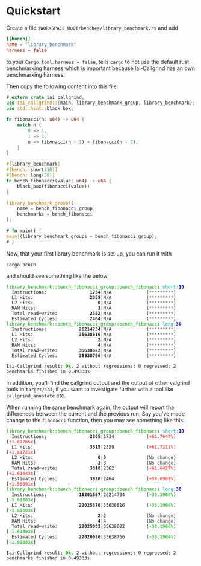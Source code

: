 <!-- markdownlint-disable MD041 MD033 -->

# Quickstart

Create a file `$WORKSPACE_ROOT/benches/library_benchmark.rs` and add

```toml
[[bench]]
name = "library_benchmark"
harness = false
```

to your `Cargo.toml`. `harness = false`, tells `cargo` to not use the default
rust benchmarking harness which is important because Iai-Callgrind has an own
benchmarking harness.

Then copy the following content into this file:

```rust
# extern crate iai_callgrind;
use iai_callgrind::{main, library_benchmark_group, library_benchmark};
use std::hint::black_box;

fn fibonacci(n: u64) -> u64 {
    match n {
        0 => 1,
        1 => 1,
        n => fibonacci(n - 1) + fibonacci(n - 2),
    }
}

#[library_benchmark]
#[bench::short(10)]
#[bench::long(30)]
fn bench_fibonacci(value: u64) -> u64 {
    black_box(fibonacci(value))
}

library_benchmark_group!(
    name = bench_fibonacci_group;
    benchmarks = bench_fibonacci
);

# fn main() {
main!(library_benchmark_groups = bench_fibonacci_group);
# }
```

Now, that your first library benchmark is set up, you can run it with

```shell
cargo bench
```

and should see something like the below

<pre><code class="hljs"><span style="color:#0A0">library_benchmark::bench_fibonacci_group::bench_fibonacci</span> <span style="color:#0AA">short</span><span style="color:#0AA">:</span><b><span style="color:#00A">10</span></b>
  Instructions:     <b>           1734</b>|N/A             (<span style="color:#555">*********</span>)
  L1 Hits:          <b>           2359</b>|N/A             (<span style="color:#555">*********</span>)
  L2 Hits:          <b>              0</b>|N/A             (<span style="color:#555">*********</span>)
  RAM Hits:         <b>              3</b>|N/A             (<span style="color:#555">*********</span>)
  Total read+write: <b>           2362</b>|N/A             (<span style="color:#555">*********</span>)
  Estimated Cycles: <b>           2464</b>|N/A             (<span style="color:#555">*********</span>)
<span style="color:#0A0">library_benchmark::bench_fibonacci_group::bench_fibonacci</span> <span style="color:#0AA">long</span><span style="color:#0AA">:</span><b><span style="color:#00A">30</span></b>
  Instructions:     <b>       26214734</b>|N/A             (<span style="color:#555">*********</span>)
  L1 Hits:          <b>       35638616</b>|N/A             (<span style="color:#555">*********</span>)
  L2 Hits:          <b>              2</b>|N/A             (<span style="color:#555">*********</span>)
  RAM Hits:         <b>              4</b>|N/A             (<span style="color:#555">*********</span>)
  Total read+write: <b>       35638622</b>|N/A             (<span style="color:#555">*********</span>)
  Estimated Cycles: <b>       35638766</b>|N/A             (<span style="color:#555">*********</span>)

Iai-Callgrind result: <b><span style="color:#0A0">Ok</span></b>. 2 without regressions; 0 regressed; 2 benchmarks finished in 0.49333s</code></pre>

In addition, you'll find the callgrind output and the output of other valgrind
tools in `target/iai`, if you want to investigate further with a tool like
`callgrind_annotate` etc.

When running the same benchmark again, the output will report the differences
between the current and the previous run. Say you've made change to the
`fibonacci` function, then you may see something like this:

<pre><code class="hljs"><span style="color:#0A0">library_benchmark::bench_fibonacci_group::bench_fibonacci</span> <span style="color:#0AA">short</span><span style="color:#0AA">:</span><b><span style="color:#00A">10</span></b>
  Instructions:     <b>           2805</b>|1734            (<b><span style="color:#F55">+61.7647%</span></b>) [<b><span style="color:#F55">+1.61765x</span></b>]
  L1 Hits:          <b>           3815</b>|2359            (<b><span style="color:#F55">+61.7211%</span></b>) [<b><span style="color:#F55">+1.61721x</span></b>]
  L2 Hits:          <b>              0</b>|0               (<span style="color:#555">No change</span>)
  RAM Hits:         <b>              3</b>|3               (<span style="color:#555">No change</span>)
  Total read+write: <b>           3818</b>|2362            (<b><span style="color:#F55">+61.6427%</span></b>) [<b><span style="color:#F55">+1.61643x</span></b>]
  Estimated Cycles: <b>           3920</b>|2464            (<b><span style="color:#F55">+59.0909%</span></b>) [<b><span style="color:#F55">+1.59091x</span></b>]
<span style="color:#0A0">library_benchmark::bench_fibonacci_group::bench_fibonacci</span> <span style="color:#0AA">long</span><span style="color:#0AA">:</span><b><span style="color:#00A">30</span></b>
  Instructions:     <b>       16201597</b>|26214734        (<b><span style="color:#42c142">-38.1966%</span></b>) [<b><span style="color:#42c142">-1.61803x</span></b>]
  L1 Hits:          <b>       22025876</b>|35638616        (<b><span style="color:#42c142">-38.1966%</span></b>) [<b><span style="color:#42c142">-1.61803x</span></b>]
  L2 Hits:          <b>              2</b>|2               (<span style="color:#555">No change</span>)
  RAM Hits:         <b>              4</b>|4               (<span style="color:#555">No change</span>)
  Total read+write: <b>       22025882</b>|35638622        (<b><span style="color:#42c142">-38.1966%</span></b>) [<b><span style="color:#42c142">-1.61803x</span></b>]
  Estimated Cycles: <b>       22026026</b>|35638766        (<b><span style="color:#42c142">-38.1964%</span></b>) [<b><span style="color:#42c142">-1.61803x</span></b>]

Iai-Callgrind result: <b><span style="color:#0A0">Ok</span></b>. 2 without regressions; 0 regressed; 2 benchmarks finished in 0.49333s</code></pre>
